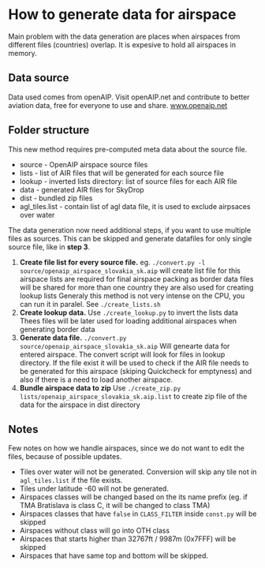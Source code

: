 
# How to generate data for airspace

Main problem with the data generation are places when airspaces from different files (countries)
overlap. It is expesive to hold all airspaces in memory.

## Data source

Data used comes from openAIP. Visit openAIP.net and contribute to better aviation data, free for everyone to use and share.
www.openaip.net

## Folder structure

This new method requires pre-computed meta data about the source file. 
 * source - OpenAIP airspace source files
 * lists - list of AIR files that will be generated for each source file
 * lookup - inverted lists directory: list of source files for each AIR file
 * data - generated AIR files for SkyDrop
 * dist - bundled zip files
 * agl_tiles.list - contain list of agl data file, it is used to exclude airpsaces over water


The data generation now need additional steps, if you want to use multiple files as sources.
This can be skipped and generate datafiles for only single source file, like in **step 3**.
 1. **Create file list for every source file.**
    eg. `./convert.py -l source/openaip_airspace_slovakia_sk.aip` will create list file for this airspace
    lists are required for final airspace packing as border data files will be shared for more than one country
    they are also used for creating lookup lists
    Generaly this method is not very intense on the CPU, you can run it in paralel. See `./create_lists.sh`
 2. **Create lookup data.**
    Use `./create_lookup.py` to invert the lists data
    Thees files will be later used for loading additional airspaces when generating border data
 3. **Generate data file.**
    `./convert.py source/openaip_airspace_slovakia_sk.aip` Will genearte data for entered airspace.
    The convert script will look for files in lookup directory.
    If the file exist it will be used to check if the AIR file needs to be generated for this airspace 
    (skiping Quickcheck for emptyness) and also if there is a need to load another airspace.
 4. **Bundle airspace data to zip**
    Use `./create_zip.py lists/openaip_airspace_slovakia_sk.aip.list` to create zip file of the data for the airspace 
    in dist directory
 
## Notes

Few notes on how we handle airspaces, since we do not want to edit the files, because of possible updates.

 * Tiles over water will not be generated. Conversion will skip any tile not in `agl_tiles.list` if the file exists.
 * Tiles under latitude -60 will not be generated.
 * Airspaces classes will be changed based on the its name prefix (eg. if TMA Bratislava is class C,
   it will be changed to class TMA)
 * Airspaces classes that have `false` in `CLASS_FILTER` inside `const.py` will be skipped
 * Airspaces without class will go into OTH class
 * Airspaces that starts higher than 32767ft / 9987m (0x7FFF) will be skipped
 * Airspaces that have same top and bottom will be skipped.
 
 
 
 
 
 
 
 
